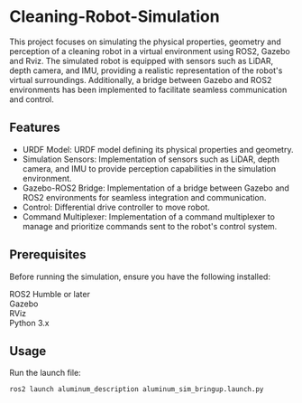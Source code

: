 # Cleaning-Robot-Simulation
This project focuses on simulating the physical properties, geometry and perception of a cleaning robot in a virtual environment using ROS2, Gazebo and Rviz. The simulated robot is equipped with sensors such as LiDAR, depth camera, and IMU, providing a realistic representation of the robot's virtual surroundings. Additionally, a bridge between Gazebo and ROS2 environments has been implemented to facilitate seamless communication and control.

## Features
- URDF Model: URDF model defining its physical properties and geometry.
- Simulation Sensors: Implementation of sensors such as LiDAR, depth camera, and IMU to provide perception capabilities in the simulation environment.
- Gazebo-ROS2 Bridge: Implementation of a bridge between Gazebo and ROS2 environments for seamless integration and communication.
- Control: Differential drive controller to move robot.
- Command Multiplexer: Implementation of a command multiplexer to manage and prioritize commands sent to the robot's control system.


## Prerequisites
Before running the simulation, ensure you have the following installed:

ROS2 Humble or later  
Gazebo  
RViz  
Python 3.x  

## Usage
Run the launch file:
```
ros2 launch aluminum_description aluminum_sim_bringup.launch.py

